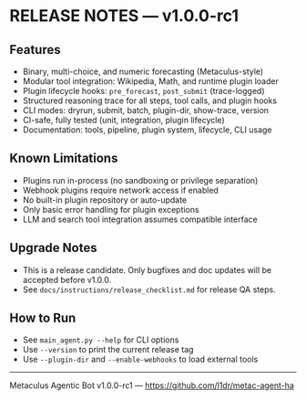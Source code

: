 # RELEASE NOTES — v1.0.0-rc1

## Features
- Binary, multi-choice, and numeric forecasting (Metaculus-style)
- Modular tool integration: Wikipedia, Math, and runtime plugin loader
- Plugin lifecycle hooks: `pre_forecast`, `post_submit` (trace-logged)
- Structured reasoning trace for all steps, tool calls, and plugin hooks
- CLI modes: dryrun, submit, batch, plugin-dir, show-trace, version
- CI-safe, fully tested (unit, integration, plugin lifecycle)
- Documentation: tools, pipeline, plugin system, lifecycle, CLI usage

## Known Limitations
- Plugins run in-process (no sandboxing or privilege separation)
- Webhook plugins require network access if enabled
- No built-in plugin repository or auto-update
- Only basic error handling for plugin exceptions
- LLM and search tool integration assumes compatible interface

## Upgrade Notes
- This is a release candidate. Only bugfixes and doc updates will be accepted before v1.0.0.
- See `docs/instructions/release_checklist.md` for release QA steps.

## How to Run
- See `main_agent.py --help` for CLI options
- Use `--version` to print the current release tag
- Use `--plugin-dir` and `--enable-webhooks` to load external tools

---
Metaculus Agentic Bot v1.0.0-rc1 — https://github.com/l1dr/metac-agent-ha
